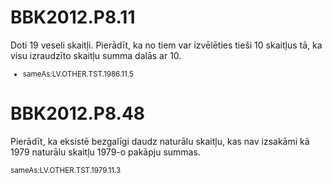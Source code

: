 # <lo-sample/> BBK2012.P8.11

Doti $19$ veseli skaitļi. Pierādīt, ka no tiem var izvēlēties 
tieši 10 skaitļus tā, ka
visu izraudzīto skaitļu summa dalās ar $10$.

<small>

* sameAs:LV.OTHER.TST.1986.11.5

</small>



# <lo-sample/> BBK2012.P8.48

Pierādīt, ka eksistē bezgalīgi daudz naturālu 
skaitļu, kas nav izsakāmi kā $1979$
naturālu skaitļu $1979$-o pakāpju summas.

<small>

sameAs:LV.OTHER.TST.1979.11.3

</small>

